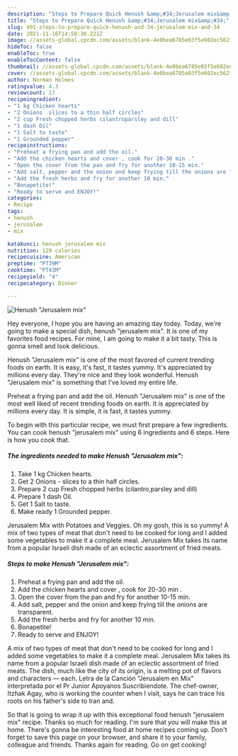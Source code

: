 ```yaml
---
description: "Steps to Prepare Quick Henush &amp;#34;Jerusalem mix&amp;#34;"
title: "Steps to Prepare Quick Henush &amp;#34;Jerusalem mix&amp;#34;"
slug: 491-steps-to-prepare-quick-henush-and-34-jerusalem-mix-and-34
date: 2021-11-16T14:58:30.221Z
image: //assets-global.cpcdn.com/assets/blank-4e0bea6785e03f5e602ec562f230caae08da540cada707380b4fe1bbebba43da.png
hideToc: false
enableToc: true
enableTocContent: false
thumbnail: //assets-global.cpcdn.com/assets/blank-4e0bea6785e03f5e602ec562f230caae08da540cada707380b4fe1bbebba43da.png
cover: //assets-global.cpcdn.com/assets/blank-4e0bea6785e03f5e602ec562f230caae08da540cada707380b4fe1bbebba43da.png
author: Norman Holmes
ratingvalue: 4.3
reviewcount: 17
recipeingredient:
- "1 kg Chicken hearts"
- "2 Onions  slices to a thin half circles"
- "2 cup Fresh chopped herbs cilantroparsley and dill"
- "1 dash Oil"
- "1 Salt to taste"
- "1 Grounded pepper"
recipeinstructions:
- "Preheat a frying pan and add the oil."
- "Add the chicken hearts and cover , cook for 20-30 min ."
- "Open the cover from the pan and fry for another 10-15 min."
- "Add salt, pepper and the onion and keep frying till the onions are transparent."
- "Add the fresh herbs and fry for another 10 min."
- "Bonapetite!"
- "Ready to serve and ENJOY!"
categories:
- Recipe
tags:
- henush
- jerusalem
- mix

katakunci: henush jerusalem mix 
nutrition: 129 calories
recipecuisine: American
preptime: "PT39M"
cooktime: "PT43M"
recipeyield: "4"
recipecategory: Dinner

---
```



![Henush &#34;Jerusalem mix&#34;](//assets-global.cpcdn.com/assets/blank-4e0bea6785e03f5e602ec562f230caae08da540cada707380b4fe1bbebba43da.png)

Hey everyone, I hope you are having an amazing day today. Today, we're going to make a special dish, henush &#34;jerusalem mix&#34;. It is one of my favorites food recipes. For mine, I am going to make it a bit tasty. This is gonna smell and look delicious.

Henush &#34;Jerusalem mix&#34; is one of the most favored of current trending foods on earth. It is easy, it's fast, it tastes yummy. It's appreciated by millions every day. They're nice and they look wonderful. Henush &#34;Jerusalem mix&#34; is something that I've loved my entire life.

Preheat a frying pan and add the oil. Henush &#34;Jerusalem mix&#34; is one of the most well liked of recent trending foods on earth. It is appreciated by millions every day. It is simple, it is fast, it tastes yummy.


To begin with this particular recipe, we must first prepare a few ingredients. You can cook henush &#34;jerusalem mix&#34; using 6 ingredients and 6 steps. Here is how you cook that.

<!--inarticleads1-->

##### The ingredients needed to make Henush &#34;Jerusalem mix&#34;:

1. Take 1 kg Chicken hearts.
1. Get 2 Onions - slices to a thin half circles.
1. Prepare 2 cup Fresh chopped herbs (cilantro,parsley and dill)
1. Prepare 1 dash Oil.
1. Get 1 Salt to taste.
1. Make ready 1 Grounded pepper.


Jerusalem Mix with Potatoes and Veggies. Oh my gosh, this is so yummy! A mix of two types of meat that don&#39;t need to be cooked for long and I added some vegetables to make it a complete meal. Jerusalem Mix takes its name from a popular Israeli dish made of an eclectic assortment of fried meats. 

<!--inarticleads2-->

##### Steps to make Henush &#34;Jerusalem mix&#34;:

1. Preheat a frying pan and add the oil.
1. Add the chicken hearts and cover , cook for 20-30 min .
1. Open the cover from the pan and fry for another 10-15 min.
1. Add salt, pepper and the onion and keep frying till the onions are transparent.
1. Add the fresh herbs and fry for another 10 min.
1. Bonapetite!
1. Ready to serve and ENJOY!

A mix of two types of meat that don&#39;t need to be cooked for long and I added some vegetables to make it a complete meal. Jerusalem Mix takes its name from a popular Israeli dish made of an eclectic assortment of fried meats. The dish, much like the city of its origin, is a melting pot of flavors and characters — each. Letra de la Canción &#34;Jerusalem en Mix&#34; interpretada por el Pr Junior Apoyanos Suscribiendote. The chef-owner, Itzhak Agay, who is working the counter when I visit, says he can trace his roots on his father&#39;s side to Iran and. 

So that is going to wrap it up with this exceptional food henush &#34;jerusalem mix&#34; recipe. Thanks so much for reading. I'm sure that you will make this at home. There's gonna be interesting food at home recipes coming up. Don't forget to save this page on your browser, and share it to your family, colleague and friends. Thanks again for reading. Go on get cooking!
